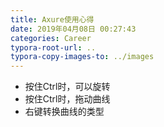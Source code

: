 ```yaml
---
title: Axure使用心得
date: 2019年04月08日 00:27:43
categories: Career
typora-root-url: ..
typora-copy-images-to: ../images
---
```


- 按住Ctrl时，可以旋转
- 按住Ctrl时，拖动曲线
- 右键转换曲线的类型
